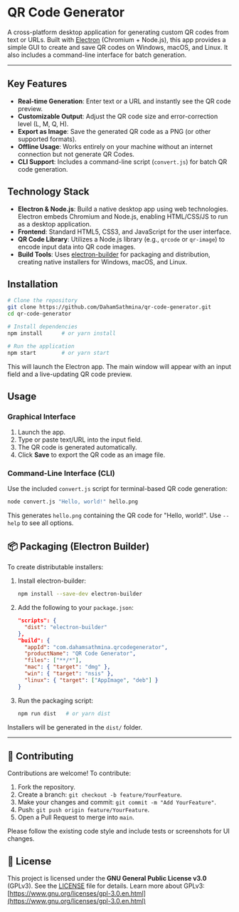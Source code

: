 # QR Code Generator

A cross-platform desktop application for generating custom QR codes from text or URLs. Built with [Electron](https://www.electronjs.org/) (Chromium + Node.js), this app provides a simple GUI to create and save QR codes on Windows, macOS, and Linux. It also includes a command-line interface for batch generation.

---

##  Key Features

*  **Real-time Generation**: Enter text or a URL and instantly see the QR code preview.
*  **Customizable Output**: Adjust the QR code size and error-correction level (L, M, Q, H).
*  **Export as Image**: Save the generated QR code as a PNG (or other supported formats).
*  **Offline Usage**: Works entirely on your machine without an internet connection but not generate QR Codes.
*  **CLI Support**: Includes a command-line script (`convert.js`) for batch QR code generation.


##  Technology Stack

* **Electron & Node.js**: Build a native desktop app using web technologies. Electron embeds Chromium and Node.js, enabling HTML/CSS/JS to run as a desktop application.
* **Frontend**: Standard HTML5, CSS3, and JavaScript for the user interface.
* **QR Code Library**: Utilizes a Node.js library (e.g., `qrcode` or `qr-image`) to encode input data into QR code images.
* **Build Tools**: Uses [electron-builder](https://www.electron.build/) for packaging and distribution, creating native installers for Windows, macOS, and Linux.


##  Installation

```bash
# Clone the repository
git clone https://github.com/DahamSathmina/qr-code-generator.git
cd qr-code-generator

# Install dependencies
npm install      # or yarn install

# Run the application
npm start        # or yarn start
```

This will launch the Electron app. The main window will appear with an input field and a live-updating QR code preview.


## Usage

### Graphical Interface

1. Launch the app.
2. Type or paste text/URL into the input field.
3. The QR code is generated automatically.
4. Click **Save** to export the QR code as an image file.

### Command-Line Interface (CLI)

Use the included `convert.js` script for terminal-based QR code generation:

```bash
node convert.js "Hello, world!" hello.png
```

This generates `hello.png` containing the QR code for "Hello, world!". Use `--help` to see all options.


## 📦 Packaging (Electron Builder)

To create distributable installers:

1. Install electron-builder:

   ```bash
   npm install --save-dev electron-builder
   ```
2. Add the following to your `package.json`:

   ```json
   "scripts": {
     "dist": "electron-builder"
   },
   "build": {
     "appId": "com.dahamsathmina.qrcodegenerator",
     "productName": "QR Code Generator",
     "files": ["**/*"],
     "mac": { "target": "dmg" },
     "win": { "target": "nsis" },
     "linux": { "target": ["AppImage", "deb"] }
   }
   ```
3. Run the packaging script:

   ```bash
   npm run dist   # or yarn dist
   ```

Installers will be generated in the `dist/` folder.

---

## 🤝 Contributing

Contributions are welcome! To contribute:

1. Fork the repository.
2. Create a branch: `git checkout -b feature/YourFeature`.
3. Make your changes and commit: `git commit -m "Add YourFeature"`.
4. Push: `git push origin feature/YourFeature`.
5. Open a Pull Request to merge into `main`.

Please follow the existing code style and include tests or screenshots for UI changes.


## 📄 License

This project is licensed under the **GNU General Public License v3.0** (GPLv3). See the [LICENSE](https://www.gnu.org/licenses/gpl-3.0.en.html) file for details.
Learn more about GPLv3: [https://www.gnu.org/licenses/gpl-3.0.en.html](https://www.gnu.org/licenses/gpl-3.0.en.html)

